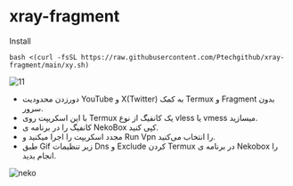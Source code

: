 # xray-fragment


Install
```
bash <(curl -fsSL https://raw.githubusercontent.com/Ptechgithub/xray-fragment/main/xy.sh)
```
![11](https://raw.githubusercontent.com/Ptechgithub/configs/main/media/11.jpg)
- دورزدن محدودیت YouTube  و X(Twitter) به کمک Termux و Fragment  بدون سرور.
- با این اسکریپت روی Termux یک کانفیگ از نوع  vless یا vmess میسازید. 
- کانفیگ را در برنامه ی NekoBox کپی کنید. 
- مجدد اسکریپت را اجرا میکنید و Run Vpn را انتخاب می‌کنید. 
- طبق Gif زیر تنظیمات Dns و Exclude کردن Termux در برنامه ی Nekobox را انجام بدید. 

![neko](https://raw.githubusercontent.com/Ptechgithub/configs/main/media/neko.gif)

